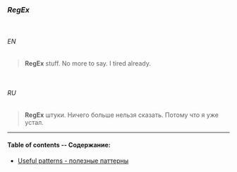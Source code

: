 ### _RegEx_


<br>


###### *EN*


> **RegEx** stuff. No more to say. I tired already.


<br>


###### *RU*

> **RegEx** штуки. Ничего больше нельзя сказать. Потому что я уже устал.

___


#### Table of contents -- Содержание:

+ [Useful patterns - полезные паттерны](useful_patterns.md)

